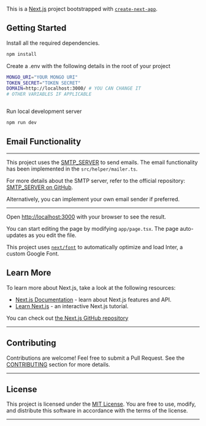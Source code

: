 This is a [Next.js](https://nextjs.org/) project bootstrapped with [`create-next-app`](https://github.com/vercel/next.js/tree/canary/packages/create-next-app).

## Getting Started

Install all the required dependencies.

```bash
npm install
```

Create a .env with the following details in the root of your project

```bash
MONGO_URI="YOUR MONGO URI"
TOKEN_SECRET="TOKEN SECRET"
DOMAIN=http://localhost:3000/ # YOU CAN CHANGE IT
# OTHER VARIABLES IF APPLICABLE



```

Run local development server

```bash
npm run dev
```

## Email Functionality

---

This project uses the [SMTP_SERVER](https://github.com/debanshup/SMTP_SERVER) to send emails. The email functionality has been implemented in the `src/helper/mailer.ts`.

For more details about the SMTP server, refer to the official repository: [SMTP_SERVER on GitHub](https://github.com/debanshup/SMTP_SERVER).

Alternatively, you can implement your own email sender if preferred.

---

Open [http://localhost:3000](http://localhost:3000) with your browser to see the result.

You can start editing the page by modifying `app/page.tsx`. The page auto-updates as you edit the file.

This project uses [`next/font`](https://nextjs.org/docs/basic-features/font-optimization) to automatically optimize and load Inter, a custom Google Font.

## Learn More

To learn more about Next.js, take a look at the following resources:

- [Next.js Documentation](https://nextjs.org/docs) - learn about Next.js features and API.
- [Learn Next.js](https://nextjs.org/learn) - an interactive Next.js tutorial.

You can check out [the Next.js GitHub repository](https://github.com/vercel/next.js/)

---

## Contributing

Contributions are welcome! Feel free to submit a Pull Request. See the [CONTRIBUTING](CONTRIBUTING.MD) section for more details.


---

## License

This project is licensed under the [MIT License](LICENSE). You are free to use, modify, and distribute this software in accordance with the terms of the license.

---
